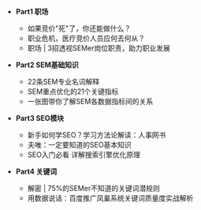 - **Part1 职场**
    - 如果竞价"死"了，你还能做什么？
    - 职业危机，医疗竞价人员应何去何从？
    - 职场 | 3招透视SEMer岗位职责，助力职业发展

- **Part2 SEM基础知识**
    - 22条SEM专业名词解释
    - SEM重点优化的21个关键指标
    - 一张图带你了解SEM各数据指标间的关系

- **Part3 SEO模块**
    - 新手如何学SEO？学习方法论解读：人事网书
    - 夫唯：一定要知道的SEO基本知识
    - SEO入门必看 详解搜索引擎优化原理

- **Part4 关键词**
    - 解密 | 75%的SEMer不知道的关键词潜规则
    - 用数据说话：百度推广凤巢系统关键词质量度实战解析